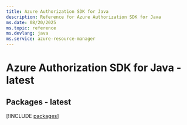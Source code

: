 ```yaml
---
title: Azure Authorization SDK for Java
description: Reference for Azure Authorization SDK for Java
ms.date: 08/20/2025
ms.topic: reference
ms.devlang: java
ms.service: azure-resource-manager
---
```

# Azure Authorization SDK for Java - latest
## Packages - latest
[!INCLUDE [packages](authorization-index.md)]